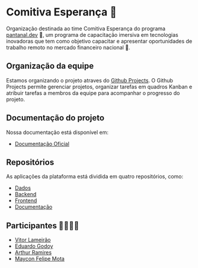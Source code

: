 # Comitiva Esperança 🌟
Organização destinada ao time Comitiva Esperança do programa [pantanal.dev](https://pantanal.dev) 🚀, um programa de capacitação imersiva em tecnologias inovadoras que tem como objetivo capacitar e apresentar oportunidades de trabalho remoto no mercado financeiro nacional 💼. <br>

## Organização da equipe
Estamos organizando o projeto atraves do [Github Projects](https://github.com/orgs/comitivaesperanca/projects/2). O Github Projects permite gerenciar projetos, organizar tarefas em quadros Kanban e atribuir tarefas a membros da equipe para acompanhar o progresso do projeto.

## Documentação do projeto
Nossa documentação está disponível em:

- [Documentação Oficial](http://comitivaesperanca.github.io/docs/)

## Repositórios
As aplicações da plataforma está dividida em quatro repositórios, como:

- [Dados](https://github.com/comitivaesperanca/data)
- [Backend](https://github.com/comitivaesperanca/backend)
- [Frontend](https://github.com/comitivaesperanca/frontend)
- [Documentação](https://github.com/comitivaesperanca/docs)

## Participantes 🙋‍♀️🙋‍♂️
- [Vitor Lameirão](https://www.linkedin.com/in/vitor-lameirao/)
- [Eduardo Godoy](https://www.linkedin.com/in/godoydud/)
- [Arthur Ramires](https://www.linkedin.com/in/arthur-ramires-rodrigues-neto-9687a1193/)
- [Maycon Felipe Mota](https://www.linkedin.com/in/mfelipemota/)
